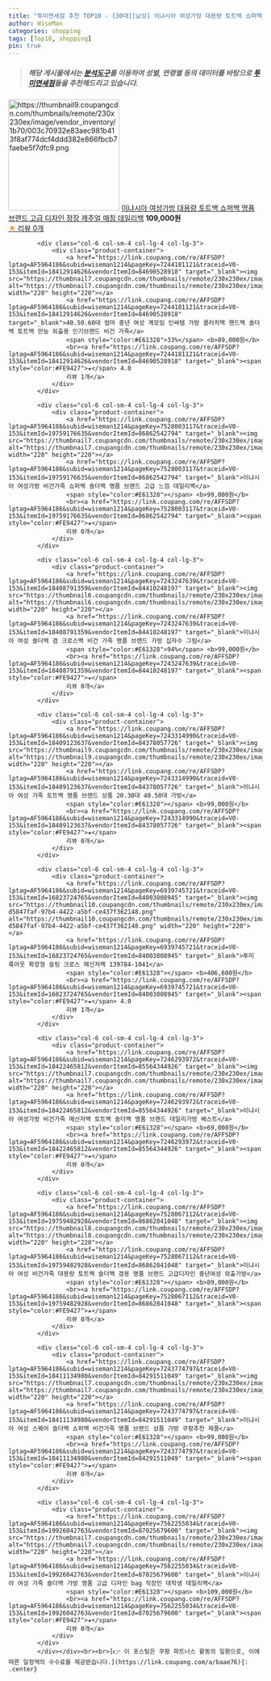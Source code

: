 ```yaml
---
title: "투미면세점 추천 TOP10 - [30대][남성] 이냐시아 여성가방 대용량 토트백 쇼퍼백 명품 브랜드 고급 디자인 정장 캐주얼 매칭 데일리백"
author: WiseMan
categories: shopping
tags: [Top10, shopping]
pin: true
---
```


> ##### 해당 게시물에서는 [**분석도구**](https://itemscout.io/)를 이용하여 **성별**, **연령별** 등의 데이터를 바탕으로 [**투미면세점**](https://link.coupang.com/a/baae76)들을 추천해드리고 있습니다.
<div class="container"><div class="row">
            <div class="col-6 col-sm-4 col-lg-4 col-lg-3">
                <div class="product-container">
                    <a href="https://link.coupang.com/re/AFFSDP?lptag=AF5964186&subid=wiseman1214&pageKey=7798189892&traceid=V0-153&itemId=21113508102&vendorItemId=88175359024" target="_blank"><img src="https://thumbnail9.coupangcdn.com/thumbnails/remote/230x230ex/image/vendor_inventory/1b70/003c70932e83aec981b413f8af774dcf4ddd382e866fbcb7faebe5f7dfc9.png" alt="https://thumbnail9.coupangcdn.com/thumbnails/remote/230x230ex/image/vendor_inventory/1b70/003c70932e83aec981b413f8af774dcf4ddd382e866fbcb7faebe5f7dfc9.png" width="220" height="220"></a>
                    <a href="https://link.coupang.com/re/AFFSDP?lptag=AF5964186&subid=wiseman1214&pageKey=7798189892&traceid=V0-153&itemId=21113508102&vendorItemId=88175359024" target="_blank">이냐시아 여성가방 대용량 토트백 쇼퍼백 명품 브랜드 고급 디자인 정장 캐주얼 매칭 데일리백</a>
                    <span style="color:#E61328"></span> <b>109,000원</b>
                    <br><a href="https://link.coupang.com/re/AFFSDP?lptag=AF5964186&subid=wiseman1214&pageKey=7798189892&traceid=V0-153&itemId=21113508102&vendorItemId=88175359024" target="_blank"><span style="color:#FE9427">★</span> 
                    리뷰 0개</a>
                </div>
            </div>
            
            <div class="col-6 col-sm-4 col-lg-4 col-lg-3">
                <div class="product-container">
                    <a href="https://link.coupang.com/re/AFFSDP?lptag=AF5964186&subid=wiseman1214&pageKey=7244181121&traceid=V0-153&itemId=18412914626&vendorItemId=84690528918" target="_blank"><img src="https://thumbnail7.coupangcdn.com/thumbnails/remote/230x230ex/image/vendor_inventory/ba5a/403835de3ec9d7eb254ce7e27101890d94df8e7aac2469081e03e761edf6.png" alt="https://thumbnail7.coupangcdn.com/thumbnails/remote/230x230ex/image/vendor_inventory/ba5a/403835de3ec9d7eb254ce7e27101890d94df8e7aac2469081e03e761edf6.png" width="220" height="220"></a>
                    <a href="https://link.coupang.com/re/AFFSDP?lptag=AF5964186&subid=wiseman1214&pageKey=7244181121&traceid=V0-153&itemId=18412914626&vendorItemId=84690528918" target="_blank">40.50.60대 엄마 중년 여성 계모임 인싸템 가방 클러치백 핸드백 숄더백 토트백 만능 외출용 인기브랜드 비건 가죽</a>
                    <span style="color:#E61328">33%</span> <b>89,000원</b>
                    <br><a href="https://link.coupang.com/re/AFFSDP?lptag=AF5964186&subid=wiseman1214&pageKey=7244181121&traceid=V0-153&itemId=18412914626&vendorItemId=84690528918" target="_blank"><span style="color:#FE9427">★</span> 4.0
                    리뷰 1개</a>
                </div>
            </div>
            
            <div class="col-6 col-sm-4 col-lg-4 col-lg-3">
                <div class="product-container">
                    <a href="https://link.coupang.com/re/AFFSDP?lptag=AF5964186&subid=wiseman1214&pageKey=7528003117&traceid=V0-153&itemId=19759176635&vendorItemId=86862542794" target="_blank"><img src="https://thumbnail7.coupangcdn.com/thumbnails/remote/230x230ex/image/vendor_inventory/3da0/9cf99879ccf1b10d3dd6a2b69006f26da3eeb378f9ce47ebb4344c2fb522.png" alt="https://thumbnail7.coupangcdn.com/thumbnails/remote/230x230ex/image/vendor_inventory/3da0/9cf99879ccf1b10d3dd6a2b69006f26da3eeb378f9ce47ebb4344c2fb522.png" width="220" height="220"></a>
                    <a href="https://link.coupang.com/re/AFFSDP?lptag=AF5964186&subid=wiseman1214&pageKey=7528003117&traceid=V0-153&itemId=19759176635&vendorItemId=86862542794" target="_blank">이냐시아 여성가방 비건가죽 쇼퍼백 숄더백 명품 브랜드 고급 느낌 데일리백</a>
                    <span style="color:#E61328"></span> <b>99,000원</b>
                    <br><a href="https://link.coupang.com/re/AFFSDP?lptag=AF5964186&subid=wiseman1214&pageKey=7528003117&traceid=V0-153&itemId=19759176635&vendorItemId=86862542794" target="_blank"><span style="color:#FE9427">★</span> 
                    리뷰 0개</a>
                </div>
            </div>
            
            <div class="col-6 col-sm-4 col-lg-4 col-lg-3">
                <div class="product-container">
                    <a href="https://link.coupang.com/re/AFFSDP?lptag=AF5964186&subid=wiseman1214&pageKey=7243247639&traceid=V0-153&itemId=18408791359&vendorItemId=84410248197" target="_blank"><img src="https://thumbnail6.coupangcdn.com/thumbnails/remote/230x230ex/image/vendor_inventory/7569/c521fe86f5f06e9e28ddb3fba115499c629985de35d925ffa30fe08ca062.png" alt="https://thumbnail6.coupangcdn.com/thumbnails/remote/230x230ex/image/vendor_inventory/7569/c521fe86f5f06e9e28ddb3fba115499c629985de35d925ffa30fe08ca062.png" width="220" height="220"></a>
                    <a href="https://link.coupang.com/re/AFFSDP?lptag=AF5964186&subid=wiseman1214&pageKey=7243247639&traceid=V0-153&itemId=18408791359&vendorItemId=84410248197" target="_blank">이냐시아 여성 숄더백 겸 크로스백 비건 가죽 명품 브랜드 가방 십자수 그림</a>
                    <span style="color:#E61328">94%</span> <b>99,000원</b>
                    <br><a href="https://link.coupang.com/re/AFFSDP?lptag=AF5964186&subid=wiseman1214&pageKey=7243247639&traceid=V0-153&itemId=18408791359&vendorItemId=84410248197" target="_blank"><span style="color:#FE9427">★</span> 
                    리뷰 0개</a>
                </div>
            </div>
            
            <div class="col-6 col-sm-4 col-lg-4 col-lg-3">
                <div class="product-container">
                    <a href="https://link.coupang.com/re/AFFSDP?lptag=AF5964186&subid=wiseman1214&pageKey=7243314990&traceid=V0-153&itemId=18409123637&vendorItemId=84378057726" target="_blank"><img src="https://thumbnail9.coupangcdn.com/thumbnails/remote/230x230ex/image/vendor_inventory/09b8/537840a63e46082bfb6d28b81ed079f660c9a022aa44d5817a5796f3a5ee.png" alt="https://thumbnail9.coupangcdn.com/thumbnails/remote/230x230ex/image/vendor_inventory/09b8/537840a63e46082bfb6d28b81ed079f660c9a022aa44d5817a5796f3a5ee.png" width="220" height="220"></a>
                    <a href="https://link.coupang.com/re/AFFSDP?lptag=AF5964186&subid=wiseman1214&pageKey=7243314990&traceid=V0-153&itemId=18409123637&vendorItemId=84378057726" target="_blank">이냐시아 여성 가죽 토트백 명품 브랜드 상품 20.30대 40.50대 가방</a>
                    <span style="color:#E61328"></span> <b>99,000원</b>
                    <br><a href="https://link.coupang.com/re/AFFSDP?lptag=AF5964186&subid=wiseman1214&pageKey=7243314990&traceid=V0-153&itemId=18409123637&vendorItemId=84378057726" target="_blank"><span style="color:#FE9427">★</span> 
                    리뷰 0개</a>
                </div>
            </div>
            
            <div class="col-6 col-sm-4 col-lg-4 col-lg-3">
                <div class="product-container">
                    <a href="https://link.coupang.com/re/AFFSDP?lptag=AF5964186&subid=wiseman1214&pageKey=6939745721&traceid=V0-153&itemId=16823724765&vendorItemId=84003808945" target="_blank"><img src="https://thumbnail10.coupangcdn.com/thumbnails/remote/230x230ex/image/retail/images/2520910547160005-d5847faf-97b4-4422-a5bf-ce437f362148.png" alt="https://thumbnail10.coupangcdn.com/thumbnails/remote/230x230ex/image/retail/images/2520910547160005-d5847faf-97b4-4422-a5bf-ce437f362148.png" width="220" height="220"></a>
                    <a href="https://link.coupang.com/re/AFFSDP?lptag=AF5964186&subid=wiseman1214&pageKey=6939745721&traceid=V0-153&itemId=16823724765&vendorItemId=84003808945" target="_blank">투미 룩아웃 확장형 슬링 크로스 메신저백 139784-1041</a>
                    <span style="color:#E61328"></span> <b>406,600원</b>
                    <br><a href="https://link.coupang.com/re/AFFSDP?lptag=AF5964186&subid=wiseman1214&pageKey=6939745721&traceid=V0-153&itemId=16823724765&vendorItemId=84003808945" target="_blank"><span style="color:#FE9427">★</span> 4.0
                    리뷰 1개</a>
                </div>
            </div>
            
            <div class="col-6 col-sm-4 col-lg-4 col-lg-3">
                <div class="product-container">
                    <a href="https://link.coupang.com/re/AFFSDP?lptag=AF5964186&subid=wiseman1214&pageKey=7246293972&traceid=V0-153&itemId=18422465812&vendorItemId=85564344926" target="_blank"><img src="https://thumbnail7.coupangcdn.com/thumbnails/remote/230x230ex/image/vendor_inventory/c74c/e3e344e91f4b4cb1c3179873af9db59429c24276cfca35504402f7bacd0c.png" alt="https://thumbnail7.coupangcdn.com/thumbnails/remote/230x230ex/image/vendor_inventory/c74c/e3e344e91f4b4cb1c3179873af9db59429c24276cfca35504402f7bacd0c.png" width="220" height="220"></a>
                    <a href="https://link.coupang.com/re/AFFSDP?lptag=AF5964186&subid=wiseman1214&pageKey=7246293972&traceid=V0-153&itemId=18422465812&vendorItemId=85564344926" target="_blank">이냐시아 여성가방 비건가죽 메신저백 토트백 숄더백 명품 브랜드 데일리가방 베스트</a>
                    <span style="color:#E61328"></span> <b>69,000원</b>
                    <br><a href="https://link.coupang.com/re/AFFSDP?lptag=AF5964186&subid=wiseman1214&pageKey=7246293972&traceid=V0-153&itemId=18422465812&vendorItemId=85564344926" target="_blank"><span style="color:#FE9427">★</span> 
                    리뷰 0개</a>
                </div>
            </div>
            
            <div class="col-6 col-sm-4 col-lg-4 col-lg-3">
                <div class="product-container">
                    <a href="https://link.coupang.com/re/AFFSDP?lptag=AF5964186&subid=wiseman1214&pageKey=7528067112&traceid=V0-153&itemId=19759482928&vendorItemId=86862841048" target="_blank"><img src="https://thumbnail8.coupangcdn.com/thumbnails/remote/230x230ex/image/vendor_inventory/2697/b9dde1165dae00430e6a8b0ad463a8196904ab818d7f23066d5763f87b49.png" alt="https://thumbnail8.coupangcdn.com/thumbnails/remote/230x230ex/image/vendor_inventory/2697/b9dde1165dae00430e6a8b0ad463a8196904ab818d7f23066d5763f87b49.png" width="220" height="220"></a>
                    <a href="https://link.coupang.com/re/AFFSDP?lptag=AF5964186&subid=wiseman1214&pageKey=7528067112&traceid=V0-153&itemId=19759482928&vendorItemId=86862841048" target="_blank">이냐시아 여성 비건가죽 대용량 토트백 숄더백 겸용 명품 브랜드 고급디자인 중년여성 외출가방</a>
                    <span style="color:#E61328"></span> <b>89,000원</b>
                    <br><a href="https://link.coupang.com/re/AFFSDP?lptag=AF5964186&subid=wiseman1214&pageKey=7528067112&traceid=V0-153&itemId=19759482928&vendorItemId=86862841048" target="_blank"><span style="color:#FE9427">★</span> 
                    리뷰 0개</a>
                </div>
            </div>
            
            <div class="col-6 col-sm-4 col-lg-4 col-lg-3">
                <div class="product-container">
                    <a href="https://link.coupang.com/re/AFFSDP?lptag=AF5964186&subid=wiseman1214&pageKey=7243774797&traceid=V0-153&itemId=18411134980&vendorItemId=84291511049" target="_blank"><img src="https://thumbnail7.coupangcdn.com/thumbnails/remote/230x230ex/image/vendor_inventory/cba0/69ab3a2884ac1d602a715ab426ff2bd61411aadbd2717ede97aa840627fe.png" alt="https://thumbnail7.coupangcdn.com/thumbnails/remote/230x230ex/image/vendor_inventory/cba0/69ab3a2884ac1d602a715ab426ff2bd61411aadbd2717ede97aa840627fe.png" width="220" height="220"></a>
                    <a href="https://link.coupang.com/re/AFFSDP?lptag=AF5964186&subid=wiseman1214&pageKey=7243774797&traceid=V0-153&itemId=18411134980&vendorItemId=84291511049" target="_blank">이냐시아 여성 스퀘어 숄더백 쇼퍼백 비건가죽 명품 브랜드 상품 가방 쿠팡추천 제품</a>
                    <span style="color:#E61328"></span> <b>99,000원</b>
                    <br><a href="https://link.coupang.com/re/AFFSDP?lptag=AF5964186&subid=wiseman1214&pageKey=7243774797&traceid=V0-153&itemId=18411134980&vendorItemId=84291511049" target="_blank"><span style="color:#FE9427">★</span> 
                    리뷰 0개</a>
                </div>
            </div>
            
            <div class="col-6 col-sm-4 col-lg-4 col-lg-3">
                <div class="product-container">
                    <a href="https://link.coupang.com/re/AFFSDP?lptag=AF5964186&subid=wiseman1214&pageKey=7562255034&traceid=V0-153&itemId=19926042763&vendorItemId=87025679600" target="_blank"><img src="https://thumbnail7.coupangcdn.com/thumbnails/remote/230x230ex/image/vendor_inventory/07d5/5889b8ac2cdfaef45c9301ac304e4378e29c5edf5f2b1af57ec6a71e34d9.png" alt="https://thumbnail7.coupangcdn.com/thumbnails/remote/230x230ex/image/vendor_inventory/07d5/5889b8ac2cdfaef45c9301ac304e4378e29c5edf5f2b1af57ec6a71e34d9.png" width="220" height="220"></a>
                    <a href="https://link.coupang.com/re/AFFSDP?lptag=AF5964186&subid=wiseman1214&pageKey=7562255034&traceid=V0-153&itemId=19926042763&vendorItemId=87025679600" target="_blank">이냐시아 여성 가죽 숄더백 가방 명품 고급 디자인 bag 직장인 대학생 데일리백</a>
                    <span style="color:#E61328"></span> <b>109,000원</b>
                    <br><a href="https://link.coupang.com/re/AFFSDP?lptag=AF5964186&subid=wiseman1214&pageKey=7562255034&traceid=V0-153&itemId=19926042763&vendorItemId=87025679600" target="_blank"><span style="color:#FE9427">★</span> 
                    리뷰 0개</a>
                </div>
            </div>
            </div></div><br><br>[👉 이 포스팅은 쿠팡 파트너스 활동의 일환으로, 이에 따른 일정액의 수수료를 제공받습니다.](https://link.coupang.com/a/baae76){: .center}